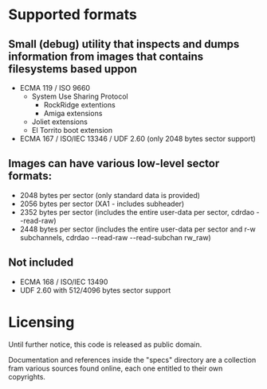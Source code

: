 # Supported formats
## Small (debug) utility that inspects and dumps information from images that contains filesystems based uppon
* ECMA 119 / ISO 9660
  * System Use Sharing Protocol
    * RockRidge extentions
    * Amiga extensions
  * Joliet extensions
  * El Torrito boot extension
* ECMA 167 / ISO/IEC 13346 / UDF 2.60 (only 2048 bytes sector support)

## Images can have various low-level sector formats:
* 2048 bytes per sector (only standard data is provided)
* 2056 bytes per sector (XA1 - includes subheader)
* 2352 bytes per sector (includes the entire user-data per sector, cdrdao --read-raw)
* 2448 bytes per sector (includes the entire user-data per sector and r-w subchannels, cdrdao --read-raw --read-subchan rw\_raw)

## Not included
* ECMA 168 / ISO/IEC 13490
* UDF 2.60 with 512/4096 bytes sector support


# Licensing
Until further notice, this code is released as public domain.

Documentation and references inside the "specs" directory are a collection fram various sources found online, each one entitled to their own copyrights.

